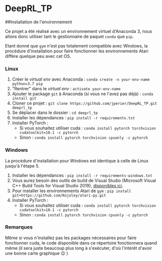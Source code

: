 # DeepRL_TP

##Installation de l'environnement

Ce projet a été réalisé avec un environnement virtuel d'Anaconda 3, 
nous allons donc utiliser tant le gestionnaire de paquet `conda` 
que `pip`.

Etant donné que `gym` n'est pas totalement compatible avec Windows, 
la procédure d'installation pour faire fonctionner les 
environnements Atari diffère quelque peu avec cet OS.

### Linux

1. Créer le *virtual env* avec Anaconda : 
`conda create -n your-env-name python=3.7 pip`
2. "Rentrer" dans le *virtual env* : `activate your-env-name`
3. Ajouter le package `git` à Anaconda (si vous ne l'avez pas déjà) : `conda install git`
4. Cloner ce projet : `git clone https://github.com/jperier/DeepRL_TP.git deeprl_tp`
5. Se déplacer dans le dossier : `cd deeprl_tp`
6. Installer les dépendances : `pip install -r requirements.txt`
7. Installer PyTorch :
   - Si vous souhaitez utiliser cuda : `conda install pytorch torchvision cudatoolkit=10.1 -c pytorch`
   - Sinon : `conda install pytorch torchvision cpuonly -c pytorch`

### Windows

La procédure d'installation pour Windows est identique à celle de Linux 
jusqu'à l'étape 5.

1. Installer les dépendances : `pip install -r requirements-windows.txt`
2. Vous aurez besoin des outils de build de Visual Studio (Microsoft Visual
 C++ Build Tools for Visual Studio 2019), [disponibles ici](https://visualstudio.microsoft.com/downloads/).
3. Pour installer les environnements Atari de `gym` : `pip install git+https://github.com/Kojoley/atari-py.git`
4. Installer PyTorch :
   - Si vous souhaitez utiliser cuda : `conda install pytorch torchvision cudatoolkit=10.1 -c pytorch`
   - Sinon : `conda install pytorch torchvision cpuonly -c pytorch`
   
### Remarques

Même si vous n'installez pas les packages nécessaires pour faire fonctionner 
cuda, le code disponible dans ce répertoire fonctionnera quand même (il sera 
juste beaucoup plus long à s'exécuter, d'où l'intérêt d'avoir une bonne carte 
graphique :wink: )